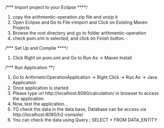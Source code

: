 /*** Import project to your Eclipse ****/
1. copy the arithmentic-operation.zip file and unzip it
2. Open Eclipse and Go to File->Import and Click on Existing Maven Projects
3. Browse the root directory and go to folder arithmentic-operation
4. check pom.xml is selected, and click on Finish button.


/*** Set Up and Compile ****/

1. Click Right on pom.xml and Go to Run As -> Maven Install


/*** Run Application **/

1. Go to ArithmeticOperationApplication -> Right Click -> Run As -> Java Application
2. Once application is started
3. Please type url http://localhost:8080/calculation/ in browser to access the application.
4. Now, test the application...
5. TO check the data in the data base, Database can be access via http://localhost:8080/h2-console/
5. You can check the data using Query ; SELECT * FROM DATA_ENTITY
